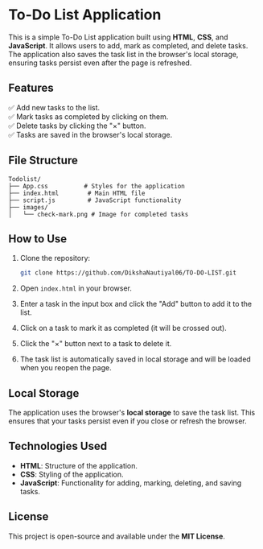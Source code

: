 # To-Do List Application

This is a simple To-Do List application built using **HTML**, **CSS**, and **JavaScript**. It allows users to add, mark as completed, and delete tasks. The application also saves the task list in the browser's local storage, ensuring tasks persist even after the page is refreshed.

## Features

✅ Add new tasks to the list.  
✅ Mark tasks as completed by clicking on them.  
✅ Delete tasks by clicking the "×" button.  
✅ Tasks are saved in the browser's local storage.  

## File Structure
```
Todolist/
├── App.css          # Styles for the application
├── index.html        # Main HTML file
├── script.js         # JavaScript functionality
├── images/
│   └── check-mark.png # Image for completed tasks
```

## How to Use

1. Clone the repository:
   ```bash
   git clone https://github.com/DikshaNautiyal06/TO-DO-LIST.git
   ```

2. Open `index.html` in your browser.
3. Enter a task in the input box and click the "Add" button to add it to the list.
4. Click on a task to mark it as completed (it will be crossed out).
5. Click the "×" button next to a task to delete it.
6. The task list is automatically saved in local storage and will be loaded when you reopen the page.

## Local Storage

The application uses the browser's **local storage** to save the task list. This ensures that your tasks persist even if you close or refresh the browser.



## Technologies Used

- **HTML**: Structure of the application.
- **CSS**: Styling of the application.
- **JavaScript**: Functionality for adding, marking, deleting, and saving tasks.

## License

This project is open-source and available under the **MIT License**.


